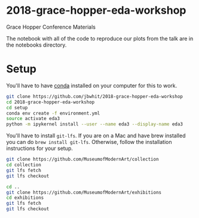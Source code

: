 # 2018-grace-hopper-eda-workshop
Grace Hopper Conference Materials

The notebook with all of the code to reproduce our plots from the talk are in the notebooks directory. 

# Setup

You'll have to have [conda](https://conda.io/docs/user-guide/install/index.html) installed on your computer for this to work.

```bash
git clone https://github.com/jbwhit/2018-grace-hopper-eda-workshop
cd 2018-grace-hopper-eda-workshop
cd setup
conda env create -f environment.yml
source activate eda3
python -m ipykernel install --user --name eda3 --display-name eda3
```


You'll have to install `git-lfs`. If you are on a Mac and have brew installed you can do `brew install git-lfs`. Otherwise, follow the installation instructions for your setup. 

```bash
git clone https://github.com/MuseumofModernArt/collection
cd collection
git lfs fetch
git lfs checkout

cd ..
git clone https://github.com/MuseumofModernArt/exhibitions
cd exhibitions
git lfs fetch
git lfs checkout
```